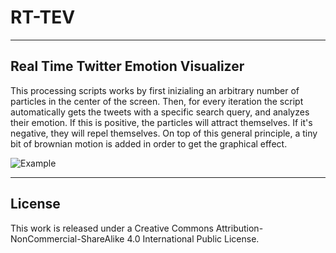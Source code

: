 # RT-TEV 
____
## Real Time Twitter Emotion Visualizer

This processing scripts works by first inizialing an arbitrary number of particles in the center of the screen. Then, for every iteration the script automatically gets the tweets with a specific search query, and analyzes their emotion. If this is positive, the particles will attract themselves. If it's negative, they will repel themselves. On top of this general principle, a tiny bit of brownian motion is added in order to get the graphical effect.

![Example](https://github.com/seicaratteri/vectors-randomwalker/blob/main/series_black/4/hate4.jpg)

____
## License

This work is released under a Creative Commons Attribution-NonCommercial-ShareAlike 4.0 International Public License.